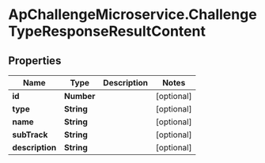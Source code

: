 # ApChallengeMicroservice.ChallengeTypeResponseResultContent

## Properties
Name | Type | Description | Notes
------------ | ------------- | ------------- | -------------
**id** | **Number** |  | [optional] 
**type** | **String** |  | [optional] 
**name** | **String** |  | [optional] 
**subTrack** | **String** |  | [optional] 
**description** | **String** |  | [optional] 


